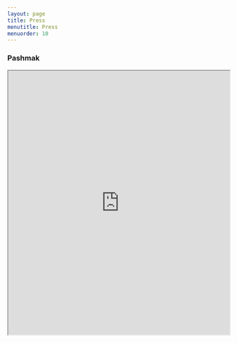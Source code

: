 ```yaml
---
layout: page
title: Press
menutitle: Press
menuorder: 10
---
```


### Pashmak

<iframe src="https://www.rockit.it/recensione/43246/pashmak-atlantic-thoughts?fbclid=IwAR3XZ5sEPpx5zDq8mKbriUgGT640lqieC17xNL-79wBHnu-ud4M3yGRIgqo" width="100%" height="600"></iframe>

